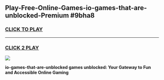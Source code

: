
## Play-Free-Online-Games-io-games-that-are-unblocked-Premium #9bha8
<h3>
<a href="https://premium.freeplayer.one?title=io-games-that-are-unblocked&ref=8M">CLICK TO PLAY</a></h3>
<hr>

<h3>
<a href="https://premium.freeplayer.one?title=io-games-that-are-unblocked&ref=8M">CLICK 2 PLAY</a>
  
</h3>

<a href="https://premium.freeplayer.one?title=io-games-that-are-unblocked&ref=8M"><img src="https://clearcache.store/games.png"></a>


**io-games-that-are-unblocked games unblocked: Your Gateway to Fun and Accessible Online Gaming**
